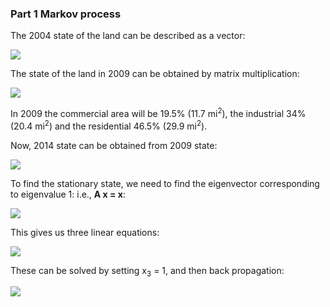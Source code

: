 ### Part 1 Markov process

The 2004 state of the land can be described as a vector:

![](images/x0.gif)

The state of the land in 2009 can be obtained by matrix multiplication:

![](images/x1.gif)

In 2009 the commercial area will be 19.5% (11.7 mi<sup>2</sup>), the industrial 34% (20.4 mi<sup>2</sup>)  and the residential 46.5% (29.9 mi<sup>2</sup>).  

Now, 2014 state can be obtained from 2009 state:

![](images/x2.gif)


To find the stationary state, we need to find the eigenvector corresponding to eigenvalue 1: i.e., **A x = x**:

![](images/eigen1.gif)

This gives us three linear equations:

![](images/equations.gif)

These can be solved by setting x<sub>3</sub> = 1, and then back propagation:

![](images/x.gif)
